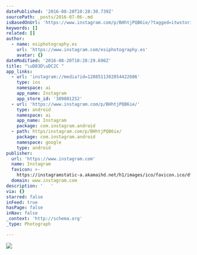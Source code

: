 ```yaml
---
datePublished: '2016-08-20T10:28:30.739Z'
sourcePath: _posts/2016-07-06-.md
isBasedOnUrl: 'https://www.instagram.com/p/BHhtjPQB6ie/?tagged=itwstories'
keywords: []
related: []
author:
  - name: esiphotography.es
    url: 'https://www.instagram.com/esiphotography.es'
    avatar: {}
dateModified: '2016-08-20T10:28:29.696Z'
title: "\uD83D\uDC2C "
app_links:
  - url: 'instagram://media?id=1288511302054422686'
    type: ios
    namespace: ai
    app_name: Instagram
    app_store_id: '389801252'
  - url: 'https://www.instagram.com/p/BHhtjPQB6ie/'
    type: android
    namespace: ai
    app_name: Instagram
    package: com.instagram.android
  - path: https/instagram.com/p/BHhtjPQB6ie/
    package: com.instagram.android
    namespace: google
    type: android
publisher:
  url: 'https://www.instagram.com'
  name: Instagram
  favicon: >-
    https://instagramstatic-a.akamaihd.net/h1/images/ico/favicon.ico/dfa85bb1fd63.ico
  domain: www.instagram.com
description: '   '
via: {}
starred: false
inFeed: true
hasPage: false
inNav: false
_context: 'http://schema.org'
_type: Photograph

---
```

![   ](https://imgflo.herokuapp.com/graph/vahj1ThiexotieMo/2b0f98cb734a96c248fd78587c2953e5/croprotate.jpg?cropheight=438&cropwidth=640&degrees=0&input=https%3A%2F%2Fscontent.cdninstagram.com%2Ft51.2885-15%2Fs640x640%2Fsh0.08%2Fe35%2F13551816_1621916351455078_1910321571_n.jpg%3Fig_cache_key%3DMTI4ODUxMTMwMjA1NDQyMjY4Ng%253D%253D.2&x=0&y=99)